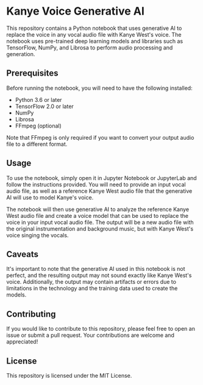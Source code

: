 # Kanye Voice Generative AI

This repository contains a Python notebook that uses generative AI to replace the voice in any vocal audio file with Kanye West's voice. The notebook uses pre-trained deep learning models and libraries such as TensorFlow, NumPy, and Librosa to perform audio processing and generation.

## Prerequisites
Before running the notebook, you will need to have the following installed:

- Python 3.6 or later
- TensorFlow 2.0 or later
- NumPy
- Librosa
- FFmpeg (optional)

Note that FFmpeg is only required if you want to convert your output audio file to a different format.

## Usage
To use the notebook, simply open it in Jupyter Notebook or JupyterLab and follow the instructions provided. You will need to provide an input vocal audio file, as well as a reference Kanye West audio file that the generative AI will use to model Kanye's voice.

The notebook will then use generative AI to analyze the reference Kanye West audio file and create a voice model that can be used to replace the voice in your input vocal audio file. The output will be a new audio file with the original instrumentation and background music, but with Kanye West's voice singing the vocals.

## Caveats
It's important to note that the generative AI used in this notebook is not perfect, and the resulting output may not sound exactly like Kanye West's voice. Additionally, the output may contain artifacts or errors due to limitations in the technology and the training data used to create the models.

## Contributing
If you would like to contribute to this repository, please feel free to open an issue or submit a pull request. Your contributions are welcome and appreciated!

## License
This repository is licensed under the MIT License.

